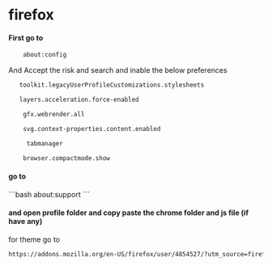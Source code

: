 # firefox







<h4> First go to </h4> 

```bash
    about:config
```
And Accept the risk and search and inable the below preferences

```bash
   toolkit.legacyUserProfileCustomizations.stylesheets
```
```bash
   layers.acceleration.force-enabled
```
```bash
    gfx.webrender.all
```
```bash
    svg.context-properties.content.enabled
```
```bash
     tabmanager
```
```bash
    browser.compactmode.show
```


<h4>go to</h4> 
```bash
about:support
```

<h4>and open profile folder
and copy paste the chrome folder and js file (if have any)</h4> 


for theme go to 

```bash
https://addons.mozilla.org/en-US/firefox/user/4854527/?utm_source=firefox-browser&utm_medium=firefox-browser&utm_content=addons-manager-user-profile-link
```
